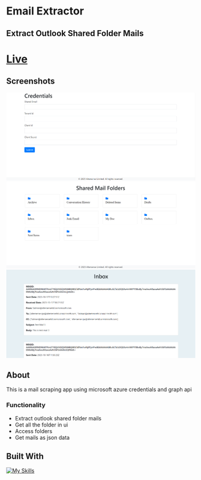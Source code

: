 # Email Extractor

## Extract Outlook Shared Folder Mails

# [Live](http://altermail.pythonanywhere.com/)

## Screenshots

![Email-Extractor](ss1.png)
![Email-Extractor](ss2.png)
![Email-Extractor](ss3.png)



## About

This is a mail scraping app using microsoft azure credentials and graph api

### Functionality

- Extract outlook shared folder mails
- Get all the folder in ui
- Access folders
- Get mails as json data


## Built With


[![My Skills](https://skillicons.dev/icons?i=python,django,javascript,azure,bootstrap&perline=10)](https://skillicons.dev)